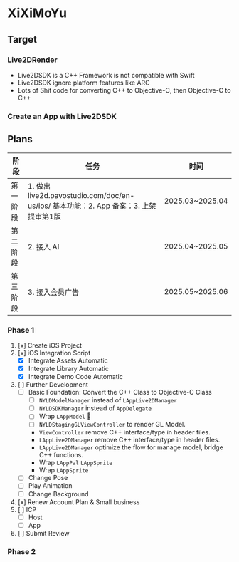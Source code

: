 # XiXiMoYu
## Target
### Live2DRender
- Live2DSDK is a C++ Framework is not compatible with Swift
- Live2DSDK ignore platform features like ARC
- Lots of Shit code for converting C++ to Objective-C,  then Objective-C to C++
### Create an App with Live2DSDK

## Plans
| 阶段     | 任务     |时间|
|----------|----------|----------|
| 第一阶段  | 1. 做出 live2d.pavostudio.com/doc/en-us/ios/ 基本功能；2. App 备案；3. 上架提审第1版 | 2025.03~2025.04 |
| 第二阶段  | 2. 接入 AI | 2025.04~2025.05 |
| 第三阶段  | 3. 接入会员广告 | 2025.05~2025.06 |

### Phase 1
1. [x] Create iOS Project 
2. [x] iOS Integration Script
    - [x] Integrate Assets Automatic
    - [x] Integrate Library Automatic 
    - [x] Integrate Demo Code Automatic
3. [ ] Further Development
    - [ ] Basic Foundation: Convert the C++ Class to Objective-C Class
        - [ ] `NYLDModelManager` instead of `LAppLive2DManager`
        - [ ] `NYLDSDKManager` instead of `AppDelegate`
        - [ ] Wrap `LAppModel` 🌟
        - [ ] `NYLDStagingGLViewController` to render GL Model.
        - `ViewController` remove C++ interface/type in header files.
        - `LAppLive2DManager`  remove C++ interface/type in header files.
        - `LAppLive2DManager` optimize the flow for manage model, bridge C++ functions.
        - Wrap `LAppPal` `LAppSprite`
        - Wrap `LAppSprite`
    - [ ] Change Pose
    - [ ] Play Animation
    - [ ] Change Background
4. [x] Renew Account Plan & Small business
5. [ ] ICP
    - [ ]  Host
    - [ ]  App
6. [ ] Submit Review

### Phase 2